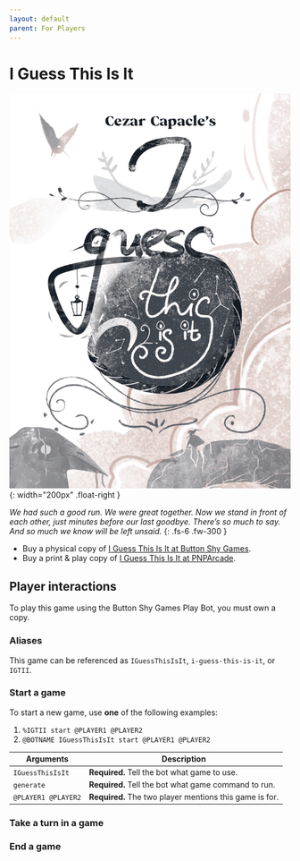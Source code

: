 ```yaml
---
layout: default
parent: For Players
---
```


# I Guess This Is It

![I Guess This Is It cover](../assets/i-guess-this-is-it--cover.png){: width="200px" .float-right }

_We had such a good run. We were great together. Now we stand in front of each
other, just minutes before our last goodbye. There’s so much to say. And so
much we know will be left unsaid._
{: .fs-6 .fw-300 }

* Buy a physical copy of [I Guess This Is It at Button Shy Games](https://buttonshygames.com/products/i-guess-this-is-it-1).
* Buy a print & play copy of [I Guess This Is It at PNPArcade](https://www.pnparcade.com/products/i-guess-this-is-it).

## Player interactions

To play this game using the Button Shy Games Play Bot, you must own a copy.

### Aliases

This game can be referenced as `IGuessThisIsIt`, `i-guess-this-is-it`, or `IGTII`.

### Start a game

To start a new game, use **one** of the following examples:

1. `%IGTII start @PLAYER1 @PLAYER2`
2. `@BOTNAME IGuessThisIsIt start @PLAYER1 @PLAYER2` 

| Arguments           | Description                                               |
|---------------------|-----------------------------------------------------------|
| `IGuessThisIsIt`    | **Required.** Tell the bot what game to use.              |
| `generate`          | **Required.** Tell the bot what game command to run.      |
| `@PLAYER1 @PLAYER2` | **Required.** The two player mentions this game is for.   |

### Take a turn in a game

### End a game
